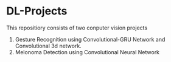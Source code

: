 # DL-Projects

This repositiory consists of two conputer vision projects 

1. Gesture Recognition using Convolutional-GRU  Network and Convolutional 3d network. 
2. Melonoma Detection using Convolutional Neural Network
